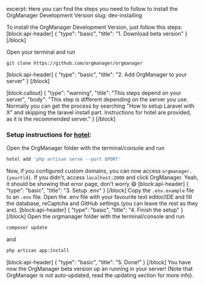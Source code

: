 excerpt: Here you can find the steps you need to follow to install the OrgManager Development Version
slug: dev-installing

To install the OrgManager Development Version, just follow this steps:
[block:api-header]
{
  "type": "basic",
  "title": "1. Download beta version"
}
[/block]

Open your terminal and run
```
git clone https://github.com/orgmanager/orgmanager
```
[block:api-header]
{
  "type": "basic",
  "title": "2. Add OrgManager to your server"
}
[/block]

[block:callout]
{
  "type": "warning",
  "title": "This steps depend on your server",
  "body": "This step is different depending on the server you use. Normally you can get the process by searching \"How to setup Laravel with X\" and skipping the laravel install part. Instructions for hotel are provided, as it is the recommended server."
}
[/block]
### Setup instructions for [hotel](https://github.com/typicode/hotel):

Open the OrgManager folder with the terminal/console and run

```sh
hotel add 'php artisan serve --port $PORT'
```

Now, if you configured custom domains, you can now access `orgmanager.{yourtld}`. If you didn't, access `localhost:2000` and click OrgManager. Yeah, it should be showing that error page, don't worry :smile:
[block:api-header]
{
  "type": "basic",
  "title": "3. Setup .env"
}
[/block]
Copy the `.env.example` file to an `.env` file. Open the .env file with your favourite text editor/IDE and fill the database, reCaptcha and GitHub settings (you can leave the rest as they are).
[block:api-header]
{
  "type": "basic",
  "title": "4. Finish the setup"
}
[/block]
Open the orgmanager folder with the terminal/console and run

```sh
composer update
```
and

```sh
php artisan app:install
```
[block:api-header]
{
  "type": "basic",
  "title": "5. Done!"
}
[/block]
You have now the OrgManager beta version up an running in your server! (Note that OrgManager is not auto-updated, read the updating section for more info).